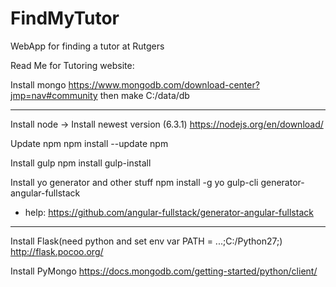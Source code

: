 # FindMyTutor
WebApp for finding a tutor at Rutgers

Read Me for Tutoring website:

Install mongo
https://www.mongodb.com/download-center?jmp=nav#community
then make C:/data/db

------------------------------------
Install node -> Install newest version (6.3.1)
https://nodejs.org/en/download/

Update npm
npm install --update npm

Install gulp
npm install gulp-install

Install yo generator and other stuff
npm install -g yo gulp-cli generator-angular-fullstack
- help:   https://github.com/angular-fullstack/generator-angular-fullstack

---------------------------------------------
Install Flask(need python and set env var PATH = ...;C:/Python27;)
http://flask.pocoo.org/

Install PyMongo
https://docs.mongodb.com/getting-started/python/client/

